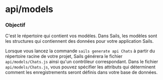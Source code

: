 # api/models
### Objectif
C'est le répertoire qui contient vos modèles. Dans Sails, les modèles sont les structures qui contiennent des données pour votre application Sails.

Lorsque vous lancez la commande `sails generate api Chats` à partir du répertoire racine de votre projet, Sails générera le fichier `api/models/Chats.js` ainsi qu'un contrôleur correspondant. Dans le fichier `api/models/Chats.js`, vous pouvez spécifier les attributs qui déterminent comment les enregistrements seront définis dans votre base de données.



<docmeta name="displayName" value="models">

